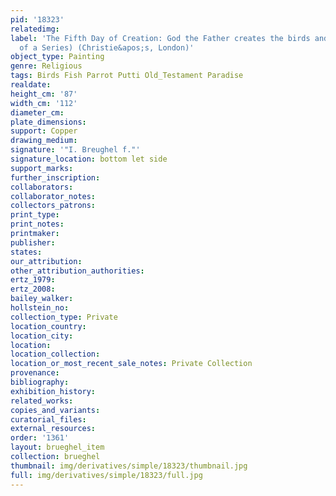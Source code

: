 ```yaml
---
pid: '18323'
relatedimg: 
label: 'The Fifth Day of Creation: God the Father creates the birds and the fish (Part
  of a Series) (Christie&apos;s, London)'
object_type: Painting
genre: Religious
tags: Birds Fish Parrot Putti Old_Testament Paradise
realdate: 
height_cm: '87'
width_cm: '112'
diameter_cm: 
plate_dimensions: 
support: Copper
drawing_medium: 
signature: '"I. Breughel f."'
signature_location: bottom let side
support_marks: 
further_inscription: 
collaborators: 
collaborator_notes: 
collectors_patrons: 
print_type: 
print_notes: 
printmaker: 
publisher: 
states: 
our_attribution: 
other_attribution_authorities: 
ertz_1979: 
ertz_2008: 
bailey_walker: 
hollstein_no: 
collection_type: Private
location_country: 
location_city: 
location: 
location_collection: 
location_or_most_recent_sale_notes: Private Collection
provenance: 
bibliography: 
exhibition_history: 
related_works: 
copies_and_variants: 
curatorial_files: 
external_resources: 
order: '1361'
layout: brueghel_item
collection: brueghel
thumbnail: img/derivatives/simple/18323/thumbnail.jpg
full: img/derivatives/simple/18323/full.jpg
---
```

